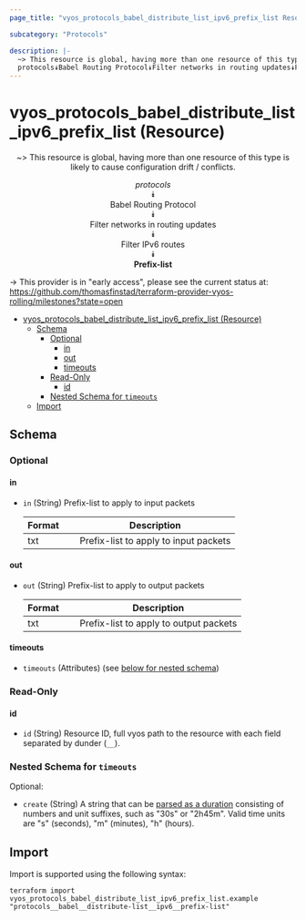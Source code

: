 ```yaml
---
page_title: "vyos_protocols_babel_distribute_list_ipv6_prefix_list Resource - vyos"

subcategory: "Protocols"

description: |-
  ~> This resource is global, having more than one resource of this type is likely to cause configuration drift / conflicts.
  protocols⯯Babel Routing Protocol⯯Filter networks in routing updates⯯Filter IPv6 routes⯯Prefix-list
---
```


# vyos_protocols_babel_distribute_list_ipv6_prefix_list (Resource)
<center>

~> This resource is global, having more than one resource of this type is likely to cause configuration drift / conflicts.

*protocols*  
⯯  
Babel Routing Protocol  
⯯  
Filter networks in routing updates  
⯯  
Filter IPv6 routes  
⯯  
**Prefix-list**


</center>

-> This provider is in "early access", please see the current status at: https://github.com/thomasfinstad/terraform-provider-vyos-rolling/milestones?state=open

<!--TOC-->

- [vyos_protocols_babel_distribute_list_ipv6_prefix_list (Resource)](#vyos_protocols_babel_distribute_list_ipv6_prefix_list-resource)
  - [Schema](#schema)
    - [Optional](#optional)
      - [in](#in)
      - [out](#out)
      - [timeouts](#timeouts)
    - [Read-Only](#read-only)
      - [id](#id)
    - [Nested Schema for `timeouts`](#nested-schema-for-timeouts)
  - [Import](#import)

<!--TOC-->

<!-- schema generated by tfplugindocs -->
## Schema

### Optional

#### in
- `in` (String) Prefix-list to apply to input packets

    |  Format  &emsp;|  Description                            |
    |----------|-----------------------------------------|
    |  txt     &emsp;|  Prefix-list to apply to input packets  |
#### out
- `out` (String) Prefix-list to apply to output packets

    |  Format  &emsp;|  Description                             |
    |----------|------------------------------------------|
    |  txt     &emsp;|  Prefix-list to apply to output packets  |
#### timeouts
- `timeouts` (Attributes) (see [below for nested schema](#nestedatt--timeouts))

### Read-Only

#### id
- `id` (String) Resource ID, full vyos path to the resource with each field separated by dunder (`__`).

<a id="nestedatt--timeouts"></a>
### Nested Schema for `timeouts`

Optional:

- `create` (String) A string that can be [parsed as a duration](https://pkg.go.dev/time#ParseDuration) consisting of numbers and unit suffixes, such as &#34;30s&#34; or &#34;2h45m&#34;. Valid time units are &#34;s&#34; (seconds), &#34;m&#34; (minutes), &#34;h&#34; (hours).

## Import

Import is supported using the following syntax:

```shell
terraform import vyos_protocols_babel_distribute_list_ipv6_prefix_list.example "protocols__babel__distribute-list__ipv6__prefix-list"
```
